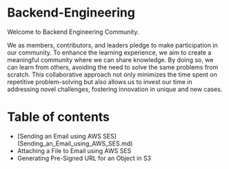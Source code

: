 # Backend-Engineering

Welcome to Backend Engineering Community. 

We as members, contributors, and leaders pledge to make participation in our community. To enhance the learning experience, we aim to create a meaningful community where we can share knowledge. By doing so, we can learn from others, avoiding the need to solve the same problems from scratch. This collaborative approach not only minimizes the time spent on repetitive problem-solving but also allows us to invest our time in addressing novel challenges, fostering innovation in unique and new cases.

# Table of contents

  - [Sending an Email using AWS SES] (Sending_an_Email_using_AWS_SES.md)
  - Attaching a File to Email using AWS SES
  - Generating Pre-Signed URL for an Object in S3